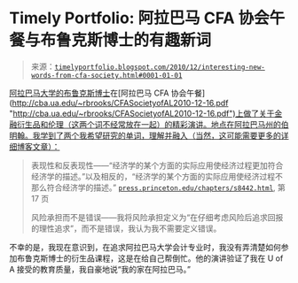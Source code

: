 <!--yml

类别：未分类

日期：2024-05-18 15:27:00

-->

# Timely Portfolio: 阿拉巴马 CFA 协会午餐与布鲁克斯博士的有趣新词

> 来源：[`timelyportfolio.blogspot.com/2010/12/interesting-new-words-from-cfa-society.html#0001-01-01`](http://timelyportfolio.blogspot.com/2010/12/interesting-new-words-from-cfa-society.html#0001-01-01)

[阿拉巴马大学的布鲁克斯博士](http://cba.ua.edu/personnel/RobertBrooks.htm "http://cba.ua.edu/personnel/RobertBrooks.htm")在[阿拉巴马 CFA 协会午餐](http://cba.ua.edu/~rbrooks/CFASocietyofAL2010-12-16.pdf "http://cba.ua.edu/~rbrooks/CFASocietyofAL2010-12-16.pdf")上做了关于金融衍生品和伦理（这两个词不经常放在一起）的精彩演讲。地点在阿拉巴马州的伯明翰。我学到了两个我希望研究的单词，理解并融入（当然，这可能需要更多的详细博客文章）：

> 表现性和反表现性——“经济学的某个方面的实际应用使经济过程更加符合经济学的描述。”以及相反的，“经济学的某个方面的实际应用使经济过程不那么符合经济学的描述。” [`press.princeton.edu/chapters/s8442.html`](http://press.princeton.edu/chapters/s8442.html "http://press.princeton.edu/chapters/s8442.html"), 第 17 页
> 
> 风险承担而不是错误——我将风险承担定义为“在仔细考虑风险后追求回报的理性追求”，而不是错误，我认为我不需要定义错误。

不幸的是，我现在意识到，在追求阿拉巴马大学会计专业时，我没有弄清楚如何参加布鲁克斯博士的衍生品课程，这是在给自己帮倒忙。他的演讲验证了我在 U of A 接受的教育质量，我自豪地说“我的家在阿拉巴马。”
